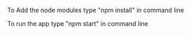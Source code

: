 To Add the node modules
type 
"npm install"
in command line

To run the app type 
"npm start" in command line
